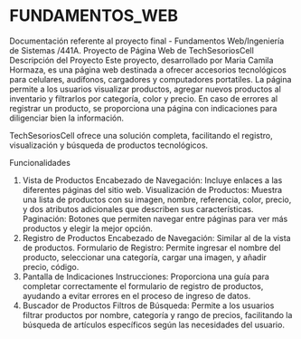 # FUNDAMENTOS_WEB
Documentación referente al proyecto final - Fundamentos Web/Ingeniería de Sistemas /441A.
Proyecto de Página Web de TechSesoriosCell
Descripción del Proyecto
Este proyecto, desarrollado por Maria Camila Hormaza, es una página web destinada a ofrecer accesorios tecnológicos para celulares, audífonos, cargadores y computadores portatiles. La página permite a los usuarios visualizar productos, agregar nuevos productos al inventario y filtrarlos por categoría, color y precio. En caso de errores al registrar un producto, se proporciona una página con indicaciones para diligenciar bien la información.

TechSesoriosCell ofrece una solución completa, facilitando el registro, visualización y búsqueda de productos tecnológicos.

Funcionalidades
1. Vista de Productos
Encabezado de Navegación: Incluye enlaces a las diferentes páginas del sitio web.
Visualización de Productos: Muestra una lista de productos con su imagen, nombre, referencia, color, precio, y dos atributos adicionales que describen sus características.
Paginación: Botones que permiten navegar entre páginas para ver más productos y elegir la mejor opción.
2. Registro de Productos
Encabezado de Navegación: Similar al de la vista de productos.
Formulario de Registro: Permite ingresar el nombre del producto, seleccionar una categoría, cargar una imagen, y añadir precio, código.
3. Pantalla de Indicaciones
Instrucciones: Proporciona una guía para completar correctamente el formulario de registro de productos, ayudando a evitar errores en el proceso de ingreso de datos.
4. Buscador de Productos
Filtros de Búsqueda: Permite a los usuarios filtrar productos por nombre, categoría y rango de precios, facilitando la búsqueda de artículos específicos según las necesidades del usuario.
